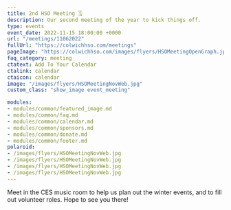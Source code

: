 ```yaml
---
title: 2nd HSO Meeting 🗓️
description: Our second meeting of the year to kick things off.
type: events
event_date: 2022-11-15 18:00:00 +0000
url: "/meetings/11062022"
fullUrl: "https://colwichhso.com/meetings"
pageImage: "https://colwichhso.com/images/flyers/HSOMeetingOpenGraph.jpg"
faq_category: meeting
ctatext: Add To Your Calendar
ctalink: calendar
ctaicon: calendar
image: "/images/flyers/HSOMeetingNovWeb.jpg"
custom_class: "show_image event_meeting"

modules:
- modules/common/featured_image.md
- modules/common/faq.md
- modules/common/calendar.md
- modules/common/sponsors.md
- modules/common/donate.md
- modules/common/footer.md
polaroid: 
- /images/flyers/HSOMeetingNovWeb.jpg
- /images/flyers/HSOMeetingNovWeb.jpg
- /images/flyers/HSOMeetingNovWeb.jpg
- /images/flyers/HSOMeetingNovWeb.jpg
---
```

Meet in the CES music room to help us plan out the winter events, and to fill out volunteer roles. Hope to see you there!